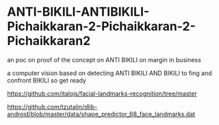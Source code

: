 # ANTI-BIKILI-ANTIBIKILI-Pichaikkaran-2-Pichaikkaran-2-Pichaikkaran2
an poc on proof of the concept on ANTI BIKILI on  margin in business

a computer vision based on detecting ANTI BIKILI AND BIKILI to fing and confront BIKILI
so get ready 


https://github.com/italojs/facial-landmarks-recognition/tree/master

https://github.com/tzutalin/dlib-android/blob/master/data/shape_predictor_68_face_landmarks.dat
